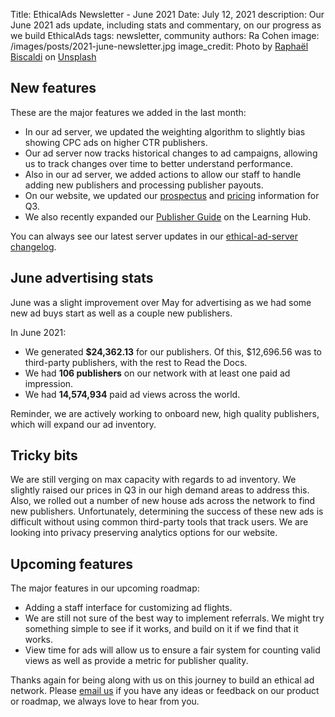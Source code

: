 Title: EthicalAds Newsletter - June 2021
Date: July 12, 2021
description: Our June 2021 ads update, including stats and commentary, on our progress as we build EthicalAds
tags: newsletter, community
authors: Ra Cohen
image: /images/posts/2021-june-newsletter.jpg
image_credit: <span>Photo by <a href="https://unsplash.com/@les_photos_de_raph?utm_source=unsplash&utm_medium=referral&utm_content=creditCopyText">Raphaël Biscaldi</a> on <a href="https://unsplash.com/s/photos/pool?utm_source=unsplash&utm_medium=referral&utm_content=creditCopyText">Unsplash</a></span>


## New features

These are the major features we added in the last month:

* In our ad server, we updated the weighting algorithm to slightly bias showing CPC ads on higher CTR publishers.
* Our ad server now tracks historical changes to ad campaigns,
  allowing us to track changes over time to better understand performance.
* Also in our ad server, we added actions to allow our staff to handle
  adding new publishers and processing publisher payouts.
* On our website, we updated our [prospectus]({static}/prospectus/ethicalads-advertiser-prospectus.pdf) and [pricing]({filename}/pages/advertisers.md#pricing) information for Q3.
* We also recently expanded our [Publisher Guide]({filename}/pages/learning-hub/publisher-guide.md) on the Learning Hub.

You can always see our latest server updates in our [ethical-ad-server changelog](https://ethical-ad-server.readthedocs.io/en/latest/developer/changelog.html).


## June advertising stats

June was a slight improvement over May for advertising
as we had some new ad buys start as well as a couple new publishers.

In June 2021:

* We generated **$24,362.13** for our publishers.
  Of this, $12,696.56 was to third-party publishers, with the rest to Read the Docs.
* We had **106 publishers** on our network with at least one paid ad impression.
* We had **14,574,934** paid ad views across the world.

Reminder, we are actively working to onboard
new, high quality publishers, which will expand our ad inventory.


## Tricky bits

We are still verging on max capacity with regards to ad inventory.
We slightly raised our prices in Q3 in our high demand areas to address this.
Also, we rolled out a number of new house ads across the network to find new publishers.
Unfortunately, determining the success of these new ads is difficult
without using common third-party tools that track users.
We are looking into privacy preserving analytics options for our website.


## Upcoming features

The major features in our upcoming roadmap:

* Adding a staff interface for customizing ad flights.
* We are still not sure of the best way to implement referrals.
  We might try something simple to see if it works, and build on it if we find that it works.
* View time for ads will allow us to ensure a fair system for counting valid views
  as well as provide a metric for publisher quality.


Thanks again for being along with us on this journey to build an ethical ad network.
Please [email us](mailto:ads@ethicalads.io) if you have any ideas or feedback on our product or roadmap,
we always love to hear from you.
